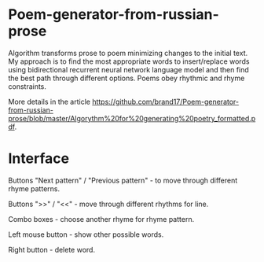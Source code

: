 # Poem-generator-from-russian-prose

Algorithm transforms prose to poem minimizing changes to the initial text. My approach is to find the most appropriate words to insert/replace words using bidirectional recurrent neural network language model and then find the best path through different options. Poems obey rhythmic and rhyme constraints.

More details in the article https://github.com/brand17/Poem-generator-from-russian-prose/blob/master/Algorythm%20for%20generating%20poetry_formatted.pdf.

# Interface

Buttons "Next pattern" / "Previous pattern" - to move through different rhyme patterns.

Buttons ">>" / "<<" - move through different rhythms for line.

Combo boxes - choose another rhyme for rhyme pattern.

Left mouse button - show other possible words.

Right button - delete word.
